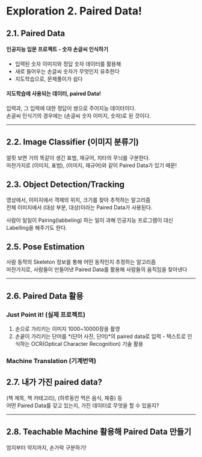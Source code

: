 # Exploration 2. Paired Data!

## 2.1. Paired Data  

#### 인공지능 입문 프로젝트 - 숫자 손글씨 인식하기  
- 입력된 숫자 이미지와 정답 숫자 데이터를 활용해  
- 새로 들어우는 손글씨 숫자가 무엇인지 유추한다   
- 지도학습으로, 문제풀이가 쉽다

#### 지도학습에 사용되는 데이터, paired Data! 
입력과, 그 입력에 대한 정답이 쌍으로 주어지능 데이터이다.  
손글씨 인식기의 경우에는 (손글씨 숫자 이미지, 숫자)로 된 것이다.  

___
## 2.2. Image Classifier (이미지 분류기)

얼핏 보면 거의 똑같이 생긴 표범, 재규어, 치타의 무늬를 구분한다.  
마찬가지로 (이미지, 표범), (이미지, 재규어)와 같이 Paired Data가 있기 때문!


## 2.3. Object Detection/Tracking  

영상에서, 이미지에서 객체의 위치, 크기를 찾아 추적하는 알고리즘  
전체 이미지에서 (대상 부분, 대상)이라는 Paired Data가 사용된다.  

사람이 일일이 Pairing(labbeling) 하는 일이 과해 인공지능 프로그램이 대신 Labelling을 해주기도 한다.  

## 2.5. Pose Estimation  

사람 동작의 Skeleton 정보를 통해 어떤 동작인지 추정하는 알고리즘  
마찬가지로, 사람들이 만들어낸 Paired Data를 활용해 사람들의 움직임을 찾아낸다  

___
## 2.6. Paired Data 활용  

### Just Point it! (실제 프로젝트)  
1. 손으로 가리키는 이미지 1000~10000장을 촬영  
2. 손끝이 가리키는 단어를 *(단어 사진, 단어)*의 paired data로 입력 - 텍스트로 인식하는 OCR(Optical Character Recognition) 기술 활용

### Machine Translation (기계번역)  

## 2.7. 내가 가진 paired data?  

(책 제목, 책 카테고리), (하루동안 먹은 음식, 체중) 등  
어떤 Paired Data를 갖고 있는지, 가진 데이터로 무엇을 할 수 있을지?  
___
## 2.8. Teachable Machine 활용해 Paired Data 만들기  

엄지부터 약지까지, 손가락 구분하기!
